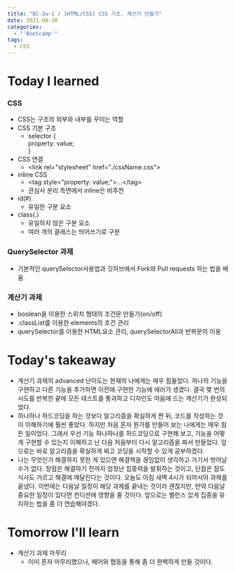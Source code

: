 ```yaml
---
title: "BC-2w-1 / [HTML/CSS] CSS 기초, 계산기 만들기"
date: 2021-08-30
categories:
  - "'Bootcamp'"
tags:
  - CSS
---
```


# Today I learned

### CSS

- CSS는 구조의 외부와 내부를 꾸미는 역할
- CSS 기본 구조
  - selector {  
     property: value;  
    }
- CSS 연결
  - \<link rel\="stylesheet" href\="./cssName.css"\>
- inline CSS
  - \<tag style\="property: value;"\>...\</tag\>
  - 관심사 분리 측면에서 inline은 비추천
- id(#)
  - 유일한 구분 요소
- class(.)
  - 유일하지 않은 구분 요소
  - 여러 개의 클래스는 띄어쓰기로 구분

### QuerySelector 과제

- 기본적인 querySelector사용법과 깃허브에서 Fork와 Pull requests 하는 법을 배움

### 계산기 과제

- boolean을 이용한 스위치 형태의 조건문 만들기(on/off)
- .classList를 이용한 elements의 조건 관리
- querySelector를 이용한 HTML요소 관리, querySelectorAll과 반복문의 이용

# Today's takeaway

- 계산기 과제의 advanced 난이도는 현재의 나에게는 매우 힘들었다. 하나의 기능을 구현하고 다른 기능을 추가하면 이전에 구현한 기능에 에러가 생겼다. 결국 몇 번의 시도를 반복한 끝에 모든 테스트를 통과하고 디자인도 마음에 드는 계산기가 완성되었다.
- 하나하나 하드코딩을 하는 것보다 알고리즘을 확실하게 짠 뒤, 코드를 작성하는 것이 이해하기에 훨씬 좋았다. 하지만 처음 혼자 뭔가를 만들어 보는 나에게는 매우 힘든 일이었다. 그래서 우선 기능 하나하나를 하드코딩으로 구현해 보고, 기능을 어떻게 구현할 수 있는지 이해하고 난 다음 처음부터 다시 알고리즘을 짜서 만들었다. 앞으로는 바로 알고리즘을 확실하게 짜고 코딩을 시작할 수 있게 공부하겠다.
- 나는 무엇인가 해결하지 못한 게 있으면 해결책을 끊임없이 생각하고 거기서 벗어날 수가 없다. 장점은 해결하기 전까지 엄청난 집중력을 발휘하는 것이고, 단점은 잠도 식사도 거르고 해결에 매달린다는 것이다. 오늘도 아침 새벽 4시가 되어서야 과제를 끝냈다. 이번에는 다음날 일정이 해당 과제를 끝내는 것이라 괜찮지만, 만약 다음날 중요한 일정이 있다면 컨디션에 영향을 줄 것이다. 앞으로는 벨런스 있게 집중을 유지하는 법을 좀 더 연습해야겠다.

# Tomorrow I'll learn

- 계산기 과제 마무리
  - 이미 혼자 마무리했으나, 페어와 협동을 통해 좀 더 완벽하게 만들 것이다.
